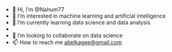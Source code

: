 - 👋 Hi, I’m @Nahum77
- 👀 I’m interested in machine learning and artificial intelligence
- 🌱 I’m currently learning data science and data analysis
- 
- 💞️ I’m looking to collaborate on data science
- 📫 How to reach me abelkagee@gmail.com

<!---
Nahum77/Nahum77 is a ✨ special ✨ repository because its `README.md` (this file) appears on your GitHub profile.
You can click the Preview link to take a look at your changes.
--->
